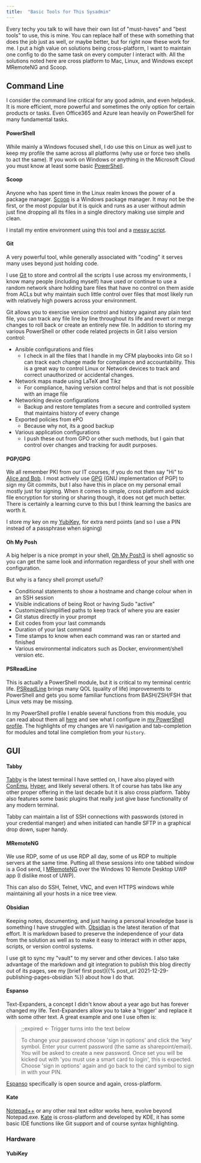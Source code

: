```yaml
---
title:  "Basic Tools for This Sysadmin"
---
```

Every techy you talk to will have their own list of "must-haves" and "best tools" to use, this is mine. You can replace half of these with something that does the job just as well, or maybe better, but for right now these work for me. I put a high value on solutions being cross-platform, I want to maintain one config to do the same task on every computer I interact with. All the solutions noted here are cross platform to Mac, Linux, and Windows except MRemoteNG and Scoop.

## Command Line
I consider the command line critical for any good admin, and even helpdesk. It is more efficient, more powerful and sometimes the only option for certain products or tasks. Even Office365 and Azure lean heavily on PowerShell for many fundamental tasks.

#### PowerShell
While mainly a Windows focused shell, I do use this on Linux as well just to keep my profile the same across all platforms (why use or force two shells to act the same). If you work on Windows or anything in the Microsoft Cloud you must know at least some basic [PowerShell](https://vignette.wikia.nocookie.net/mario/images/b/b0/MKWii_Blue_Shell.png/revision/latest?cb=20171019083814).

#### Scoop
Anyone who has spent time in the Linux realm knows the power of a package manager. [Scoop](https://scoop.sh/) is a Windows package manager. It may not be the first, or the most popular but it is quick and runs as a user without admin just fine dropping all its files in a single directory making use simple and clean. 

I install my entire environment using this tool and a [messy script](https://git.dev0.sh/piper/scoop_install/src/branch/master/scoop_install.ps1).

#### Git
A very powerful tool, while generally associated with "coding" it serves many uses beyond just holding code. 

I use [Git](https://www.git-scm.com/book/en/v2/Getting-Started-What-is-Git%3F) to store and control all the scripts I use across my environments, I know many people (including myself) have used or continue to use a random network share holding bare files that have no control on them aside from ACLs but why maintain such little control over files that most likely run with relatively high powers across your environment. 

Git allows you to exercise version control and history against any plain text file, you can track any file line by line throughout its life and revert or merge changes to roll back or create an entirely new file. In addition to storing my various PowerShell or other code related projects in Git I also version control: 
* Ansible configurations and files
    * I check in all the files that I handle in my CFM playbooks into Git so I can track each change made for compliance and accountability. This is a great way to control Linux or Network devices to track and correct unauthorized or accidental changes.
* Network maps made using LaTeX and Tikz 
    * For compliance, having version control helps and that is not possible with an image file
* Networking device configurations 
    * Backup and restore templates from a secure and controlled system that maintains history of every change
* Exported policies from ePO
    * Because why not, its a good backup
* Various application configurations
    * I push these out from GPO or other such methods, but I gain that control over changes and tracking for audit purposes.

#### PGP/GPG
We all remember PKI from our IT courses, if you do not then say "Hi" to [Alice and Bob](https://www.ibm.com/blogs/blockchain/wp-content/uploads/2018/06/di-pki.png). I most actively use [GPG](https://gnupg.org/) (GNU implementation of PGP) to sign my Git commits, but I also have this in place on my personal email mostly just for signing. When it comes to simple, cross platform and quick file encryption for storing or sharing though, it does not get much better. There is certainly a learning curve to this but I think learning the basics are worth it.

I store my key on my [YubiKey](#YubiKey), for extra nerd points (and so I use a PIN instead of a passphrase when signing)

#### Oh My Posh
A big helper is a nice prompt in your shell, [Oh My Posh3](https://ohmyposh.dev/) is shell agnostic so you can get the same look and information regardless of your shell with one configuration. 

But why is a fancy shell prompt useful?
* Conditional statements to show a hostname and change colour when in an SSH session
* Visible indications of being Root or having Sudo "active"
* Customized/simplified paths to keep track of where you are easier
* Git status directly in your prompt
* Exit codes from your last commands
* Duration of your last command
* Time stamps to know when each command was ran or started and finished
* Various environmental indicators such as Docker, environment/shell version etc.

#### PSReadLine
This is actually a PowerShell module, but it is critical to my terminal centric life. [PSReadLine](https://docs.microsoft.com/en-us/powershell/module/psreadline/) brings many QOL (quality of life) improvements to PowerShell and gets you some familiar functions from BASH/ZSH/FSH that Linux vets may be missing.

In my PowerShell profile I enable several functions from this module, you can read about them all [here](https://docs.microsoft.com/en-us/powershell/module/psreadline/set-psreadlineoption?view=powershell-7.2) and see what I configure in [my PowerShell profile](https://git.dev0.sh/piper/powershell_profile/src/branch/master/personal_profile.ps1). The highlights of my changes are Vi navigation and tab-completion for modules and total line completion from your `history`.

## GUI
#### Tabby
[Tabby](https://github.com/Eugeny/tabby) is the latest terminal I have settled on, I have also played with [ConEmu](https://conemu.github.io/), [Hyper](https://github.com/vercel/hyper), and likely several others. It of course has tabs like any other proper offering in the last decade but it is also cross platform. Tabby also features some basic plugins that really just give base functionality of any modern terminal.

Tabby can maintain a list of SSH connections with passwords (stored in your credential manger) and when initiated can handle SFTP in a graphical drop down, super handy.

#### MRemoteNG
We use RDP, some of us use RDP all day, some of us RDP to multiple servers at the same time. Putting all these sessions into one tabbed window is a God send, I [MRemoteNG](https://mremoteng.org/) over the Windows 10 Remote Desktop UWP app (I dislike most of UWP).

This can also do SSH, Telnet, VNC, and even HTTPS windows while maintaining all your hosts in a nice tree view.

#### Obsidian
Keeping notes, documenting, and just having a personal knowledge base is something I have struggled with. [Obsidian](https://obsidian.md/) is the latest iteration of that effort. It is markdown based to preserve the independence of your data from the solution as well as to make it easy to interact with in other apps, scripts, or version control systems. 

I use git to sync my "vault" to my server and other devices. I also take advantage of the markdown and git integration to publish this blog directly out of its pages, see my [brief first post]({% post_url 2021-12-29-publishing-pages-obsidian %}) about how I do that.

#### Espanso
Text-Expanders, a concept I didn't know about a year ago but has forever changed my life. Text-Expanders allow you to take a 'trigger' and replace it with some other text. A great example and one I use often is:

> ;;expired <- Trigger turns into the text below
> 
> To change your password choose 'sign in options' and click the 'key' symbol. Enter your current password (the same as sharepoint/email). You will be asked to create a new password. Once set you will be kicked out with 'you must use a smart card to login', this is expected. Choose 'sign in options' again and go back to the card symbol to sign in with your PIN.

 [Espanso](https://espanso.org/) specifically is open source and again, cross-platform.

#### Kate
[Notepad++](https://notepad-plus-plus.org/) or any other real text editor works here, evolve beyond Notepad.exe. [Kate](https://kate-editor.org/) is cross-platform and developed by KDE, it has some basic IDE functions like Git support and of course syntax highlighting.

### Hardware
#### YubiKey
